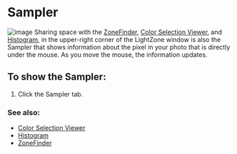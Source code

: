Sampler
=======

![image](images/Sampler-en.png) Sharing space with the
[ZoneFinder](ZoneFinder.html), [Color Selection
Viewer](Color_Selection_Viewer.html), and [Histogram](Histogram.html),
in the upper-right corner of the LightZone window is also the Sampler
that shows information about the pixel in your photo that is directly
under the mouse. As you move the mouse, the information updates.

To show the Sampler:
--------------------

1.  Click the Sampler tab.

### See also:

-   [Color Selection Viewer](Color_Selection_Viewer.html)
-   [Histogram](Histogram.html)
-   [ZoneFinder](ZoneFinder.html)

